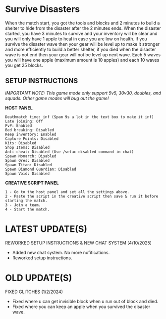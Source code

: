 # Survive Disasters

When the match start, you got the tools and blocks and 2 minutes to build a shelter to hide from the disaster after the 2 minutes ends. When the disaster started, you have 3 minutes to survive and your inventory will be clear and you will only have 1 apple to heal in case you are low on health. If you survive the disaster wave then your gear will be level up to make it stronger and more efficiently to build a better shelter, if you died when the disaster wave is not end then your gear will not be level up next wave. Each 5 waves you will have one apple (maximum amount is 10 apples) and each 10 waves you get 25 blocks.

## SETUP INSTRUCTIONS

_IMPORTANT NOTE: This game mode only support 5v5, 30v30, doubles, and squads. Other game modes will bug out the game!_

**HOST PANEL**

 ``` 
Deathmatch time: inf (Spam 9s a lot in the text box to make it inf)
Late joining: Off
PvP: Enabled
Bed breaking: Disabled
Keep inventory: Enabled
Capture Points: Disabled
Kits: Disabled
Shop Items: Disabled
Anti-cheat: Disabled (Use /setac disabled command in chat)
Spawn Monarch: Disabled
Spawn Ores: Disabled
Spawn Titan: Disabled
Spawn Diamond Guardian: Disabled
Spawn Void: Disabled
 ```
**CREATIVE SCRIPT PANEL**
 ```
1 - Go to the host panel and set all the settings above.
2 - Paste the script in the creative script then save & run it before starting the match.
3 - Join a team.
4 - Start the match.
```

# LATEST UPDATE(S)

REWORKED SETUP INSTRUCTIONS & NEW CHAT SYSTEM (4/10/2025)

- Added new chat system. No more nofitications.
- Reworked setup instructions.

# OLD UPDATE(S)

FIXED GLITCHES (1/2/2024)
 
- Fixed where u can get invisible block when u run out of block and died.
- Fixed where you can keep an apple when you survived the disaster wave.
